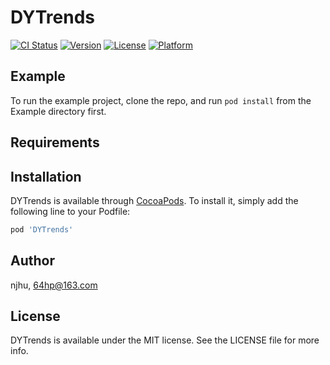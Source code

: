 # DYTrends

[![CI Status](https://img.shields.io/travis/njhu/DYTrends.svg?style=flat)](https://travis-ci.org/njhu/DYTrends)
[![Version](https://img.shields.io/cocoapods/v/DYTrends.svg?style=flat)](https://cocoapods.org/pods/DYTrends)
[![License](https://img.shields.io/cocoapods/l/DYTrends.svg?style=flat)](https://cocoapods.org/pods/DYTrends)
[![Platform](https://img.shields.io/cocoapods/p/DYTrends.svg?style=flat)](https://cocoapods.org/pods/DYTrends)

## Example

To run the example project, clone the repo, and run `pod install` from the Example directory first.

## Requirements

## Installation

DYTrends is available through [CocoaPods](https://cocoapods.org). To install
it, simply add the following line to your Podfile:

```ruby
pod 'DYTrends'
```

## Author

njhu, 64hp@163.com

## License

DYTrends is available under the MIT license. See the LICENSE file for more info.
